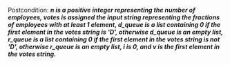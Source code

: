 Postcondition: ***n is a positive integer representing the number of employees, votes is assigned the input string representing the fractions of employees with at least 1 element, d_queue is a list containing 0 if the first element in the votes string is 'D', otherwise d_queue is an empty list, r_queue is a list containing 0 if the first element in the votes string is not 'D', otherwise r_queue is an empty list, i is 0, and v is the first element in the votes string.***